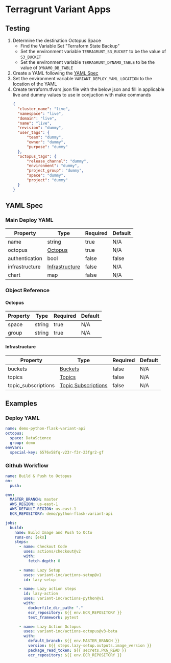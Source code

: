 # Terragrunt Variant Apps

## Testing

1. Determine the destination Octopus Space
   * Find the Variable Set "Terraform State Backup"
   * Set the environment variable `TERRAGRUNT_S3_BUCKET` to be the value of `S3_BUCKET`
   * Set the environment variable `TERRAGRUNT_DYNAMO_TABLE` to be the value of `DYNAMO_DB_TABLE`
2. Create a YAML following the [YAML Spec](#yaml-spec)
3. Set the environment variable `VARIANT_DEPLOY_YAML_LOCATION` to the location of the YAML
4. Create terraform.tfvars.json file with the below json and fill in applicable live and dummy values to use in conjuction with make commands
    ```json
    {
      "cluster_name": "live",
      "namespace": "live",
      "domain": "live",
      "name": "live",
      "revision": "dummy",
      "user_tags": {
          "team": "dummy",
          "owner": "dummy",
          "purpose": "dummy"
      },
      "octopus_tags": {
          "release_channel": "dummy",
          "environment": "dummy",
          "project_group": "dummy",
          "space": "dummy",
          "project": "dummy"
      }
    }
    ```

## YAML Spec

### Main Deploy YAML

| Property | Type | Required | Default |
| --- | --- | --- | --- |
| name | string | true | N/A |
| octopus | [Octopus](#octopus) | true | N/A |
| authentication | bool | false | false |
| infrastructure | [Infrastructure](#infrastructure) | false | N/A |
| chart | map | false | N/A |

### Object Reference

#### Octopus

| Property | Type | Required | Default |
| --- | --- | --- | --- |
| space | string | true | N/A |
| group | string | true | N/A |

#### Infrastructure

| Property | Type | Required | Default |
| --- | --- | --- | --- |
| buckets | [Buckets](modules/buckets/README.md#inputs) | false | N/A |
| topics | [Topics](modules/messaging/README.md#inputs) | false | N/A |
| topic_subscriptions | [Topic Subscriptions](modules/messaging/README.md#inputs) | false | N/A |

## Examples

### Deploy YAML

```yaml
name: demo-python-flask-variant-api
octopus:
  space: DataScience
  group: demo
envVars:
  special-key: 6576v58fq-v23r-f3r-23fgr2-gf
```

### Github Workflow

```yaml
name: Build & Push to Octopus
on:
  push:

env:
  MASTER_BRANCH: master
  AWS_REGION: us-east-1
  AWS_DEFAULT_REGION: us-east-1
  ECR_REPOSITORY: demo/python-flask-variant-api

jobs:
  build:
    name: Build Image and Push to Octo
    runs-on: [eks]
    steps:
      - name: Checkout Code
        uses: actions/checkout@v2
        with:
          fetch-depth: 0

      - name: Lazy Setup
        uses: variant-inc/actions-setup@v1
        id: lazy-setup

      - name: Lazy action steps
        id: lazy-action
        uses: variant-inc/actions-python@v1
        with:
          dockerfile_dir_path: "."
          ecr_repository: ${{ env.ECR_REPOSITORY }}
          test_framework: pytest

      - name: Lazy Action Octopus
        uses: variant-inc/actions-octopus@v3-beta
        with:
          default_branch: ${{ env.MASTER_BRANCH }}
          version: ${{ steps.lazy-setup.outputs.image_version }}
          package_read_token: ${{ secrets.PKG_READ }}
          ecr_repository: ${{ env.ECR_REPOSITORY }}
```
